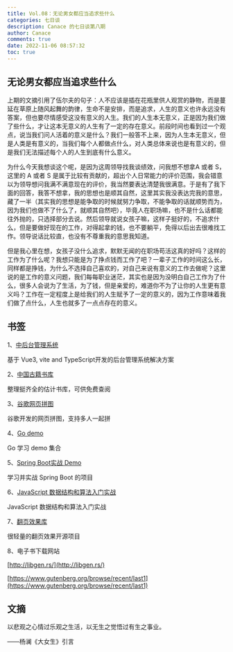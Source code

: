 ```yaml
---
title: Vol.08：无论男女都应当追求些什么
categories: 七日谈
description: Canace 的七日谈第八期
author: Canace
comments: true
date: 2022-11-06 08:57:32
toc: true
---
```

## 无论男女都应当追求些什么

上期的文摘引用了伍尔夫的句子：人不应该是插在花瓶里供人观赏的静物，而是蔓延在草原上随风起舞的韵律，生命不是安排，而是追求，人生的意义也许永远没有答案，但也要尽情感受这没有意义的人生。我们的人生本无意义，正是因为我们做了些什么，才让这本无意义的人生有了一定的存在意义。前段时间也看到过一个观点，说当我们问人活着的意义是什么？我们一般答不上来，因为人生本无意义，但是人类是有意义的，当我们每个人都做点什么，对人类总体来说也是有意义的，但是我们无法描述每个人的人生到底有什么意义。

为什么今天我想谈这个呢，是因为这周领导找我谈绩效，问我想不想拿A 或者 S，这里的 A 或者 S 是属于比较有贡献的，超出个人日常能力的评价范围，我会错意以为领导想问我满不满意现在的评价，我当然要表达清楚我很满意。于是有了我下面的回答，我答不想拿，我的思想也是顺其自然，这里其实我没表达完我的意思，藏了一半（其实我的思想是能争取的时候就努力争取，不能争取的话就顺势而为，因为我们也做不了什么了，就顺其自然吧），毕竟人在职场嘛，也不是什么话都能往外抛的，只选择部分去说。然后领导就说女孩子嘛，这样子挺好的，不追求什么，但是要做好现在的工作，对得起拿的钱，也不要躺平，免得以后出去很难找工作。领导说话比较直，也没有不尊重我的意思我知道。

但是我心里在想，女孩子没什么追求，默默无闻的在职场苟活这真的好吗？这样的工作为了什么呢？我想只能是为了挣点钱而工作了吧？一辈子工作的时间这么长，同样都是挣钱，为什么不选择自己喜欢的，对自己来说有意义的工作去做呢？这里说的是工作的意义问题，我们每每职业迷茫，其实也是因为没明白自己工作为了什么，很多人会说为了生活，为了钱，但是亲爱的，难道你不为了让你的人生更有意义吗？工作在一定程度上是给我们的人生赋予了一定的意义的，因为工作意味着我们做了点什么，人生也就多了一点点存在的意义。

## 书签

1、[中后台管理系统](https://github.com/vbenjs/vue-vben-admin)

基于 Vue3, vite and TypeScript开发的后台管理系统解决方案

2、[中国古籍书库](https://www.shidianguji.com/?page_from=bookshelf)

整理挺齐全的估计书库，可供免费查阅

3、[谷歌网页拼图](https://artsandculture.google.com/experiment/puzzle-party/EwGBPZlIzv0KRw)

谷歌开发的网页拼图，支持多人一起拼

4、[Go demo](https://github.com/inancgumus/learngo)

Go 学习 demo 集合

5、[Spring Boot实战 Demo](https://github.com/xkcoding/spring-boot-demo)

学习并实战 Spring Boot 的项目

6、[JavaScript 数据结构和算法入门实战](https://the-algorithms.com/language/javascript)

JavaScript 数据结构和算法入门实战

7、[翻页效果库](https://github.com/blasten/turn.js)

很轻量的翻页效果开源项目

8、电子书下载网站

[http://libgen.rs/](http://libgen.rs/)

[https://www.gutenberg.org/browse/recent/last1](https://www.gutenberg.org/browse/recent/last1)

## 文摘

以悲观之心情过乐观之生活，以无生之觉悟过有生之事业。

——杨澜《大女生》引言